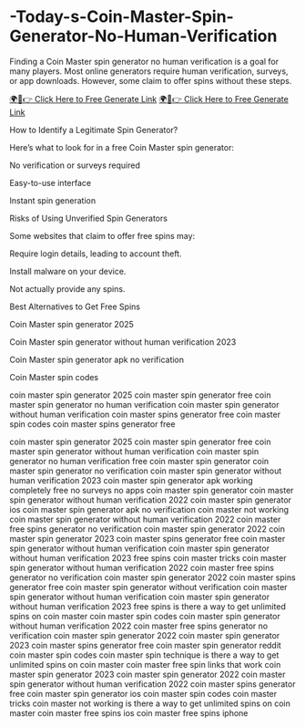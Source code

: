 # -Today-s-Coin-Master-Spin-Generator-No-Human-Verification

Finding a Coin Master spin generator no human verification is a goal for many players. Most online generators require human verification, surveys, or app downloads. However, some claim to offer spins without these steps.

[🌍📱👉 Click Here to Free Generate Link](https://cutt.ly/frecoin)
[🌍📱👉 Click Here to Free Generate Link](https://cutt.ly/frecoin)

How to Identify a Legitimate Spin Generator?

Here’s what to look for in a free Coin Master spin generator:

No verification or surveys required

Easy-to-use interface

Instant spin generation

Risks of Using Unverified Spin Generators

Some websites that claim to offer free spins may:

Require login details, leading to account theft.

Install malware on your device.

Not actually provide any spins.

Best Alternatives to Get Free Spins

Coin Master spin generator 2025

Coin Master spin generator without human verification 2023

Coin Master spin generator apk no verification

Coin Master spin codes

coin master spin generator 2025
coin master spin generator free
coin master spin generator no human verification
coin master spin generator without human verification
coin master spins generator free
coin master spin codes
coin master spins generator free


coin master spin generator 2025
coin master spin generator free
coin master spin generator without human verification
coin master spin generator no human verification
free coin master spin generator
coin master spin generator no verification
coin master spin generator without human verification 2023
coin master spin generator apk
working completely free no surveys no apps coin master spin generator
coin master spin generator without human verification 2022
coin master spin generator ios
coin master spin generator apk no verification
coin master not working
coin master spin generator without human verification 2022
coin master free spins generator no verification
coin master spin generator 2022
coin master spin generator 2023
coin master spins generator free
coin master spin generator without human verification
coin master spin generator without human verification 2023 free spins
coin master tricks
coin master spin generator without human verification 2022
coin master free spins generator no verification
coin master spin generator 2022
coin master spins generator free
coin master spin generator without verification
coin master spin generator without human verification
coin master spin generator without human verification 2023 free spins
is there a way to get unlimited spins on coin master
coin master spin codes
coin master spin generator without human verification 2022
coin master free spins generator no verification
coin master spin generator 2022
coin master spin generator 2023
coin master spins generator free
coin master spin generator reddit
coin master spin codes
coin master spin technique
is there a way to get unlimited spins on coin master
coin master free spin links that work
coin master spin generator 2023
coin master spin generator 2022
coin master spin generator without human verification 2022
coin master spins generator free
coin master spin generator ios
coin master spin codes
coin master tricks
coin master not working
is there a way to get unlimited spins on coin master
coin master free spins ios
coin master free spins iphone
